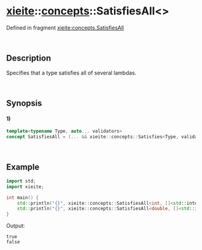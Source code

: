 # [xieite](../../xieite.md)\:\:[concepts](../../concepts.md)\:\:SatisfiesAll\<\>
Defined in fragment [xieite:concepts.SatisfiesAll](../../../src/concepts/satisfies_all.cpp)

&nbsp;

## Description
Specifies that a type satisfies all of several lambdas.

&nbsp;

## Synopsis
#### 1)
```cpp
template<typename Type, auto... validators>
concept SatisfiesAll = (... && xieite::concepts::Satisfies<Type, validators>);
```

&nbsp;

## Example
```cpp
import std;
import xieite;

int main() {
    std::println("{}", xieite::concepts::SatisfiesAll<int, []<std::integral> {}, []<std::same_as<int>> {}>);
    std::println("{}", xieite::concepts::SatisfiesAll<double, []<std::integral> {}, []<std::same_as<void*>> {}>);
}
```
Output:
```
true
false
```
